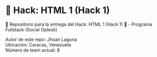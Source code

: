 # 🚀 Hack: HTML 1 (Hack 1)

👾 Repositorio para la entrega del Hack: HTML 1 (Hack 1) 👾 - Programa Fullstack (Social Oplesk)

Autor de este repo: Jhoan Laguna
<br>
Ubicación: Caracas, Venezuela
<br>
Número de team actual: 8
